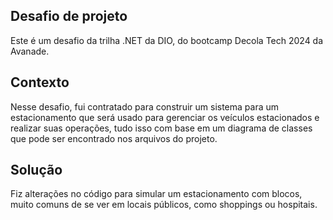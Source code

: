 ## Desafio de projeto
Este é um desafio da trilha .NET da DIO, do bootcamp Decola Tech 2024 da Avanade.

## Contexto
Nesse desafio, fui contratado para construir um sistema para um estacionamento que será usado para gerenciar os veículos estacionados e realizar suas operações, tudo isso com base em um diagrama de classes que pode ser encontrado nos arquivos do projeto.

## Solução
Fiz alterações no código para simular um estacionamento com blocos, muito comuns de se ver em locais públicos, como shoppings ou hospitais.
